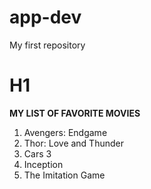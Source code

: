 # app-dev
My first repository
# H1
**MY LIST OF FAVORITE MOVIES**
1. Avengers: Endgame
2. Thor: Love and Thunder
3. Cars 3
4. Inception
5. The Imitation Game
